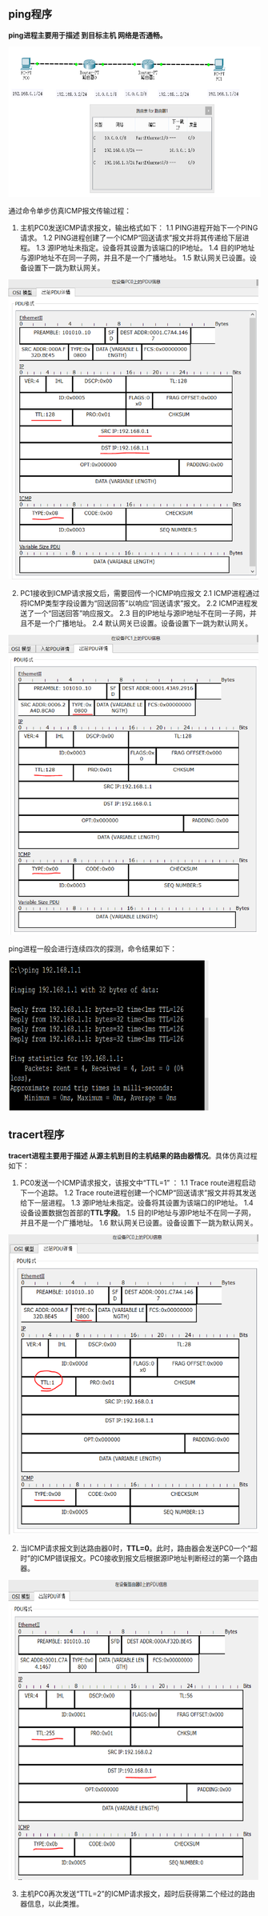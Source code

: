 ## ping程序
**ping进程主要用于描述 到目标主机 网络是否通畅。**
<div align=left><img width="800" height="300" src="./test-images/实验-ICMP.PNG"/></div> 

通过命令单步仿真ICMP报文传输过程：
1. 主机PC0发送ICMP请求报文，输出格式如下：
1.1  PING进程开始下一个PING请求。
1.2  PING进程创建了一个ICMP“回送请求”报文并将其传递给下层进程。
1.3  源IP地址未指定。设备将其设置为该端口的IP地址。
1.4  目的IP地址与源IP地址不在同一子网，并且不是一个广播地址。
1.5  默认网关已设置。设备设置下一跳为默认网关。
<div align=left><img width="500" height="600" src="./test-images/ping1.PNG"/></div> 


2. PC1接收到ICMP请求报文后，需要回传一个ICMP响应报文
2.1 ICMP进程通过将ICMP类型字段设置为“回送回答”以响应“回送请求”报文。
2.2 ICMP进程发送了一个“回送回答”响应报文。
2.3 目的IP地址与源IP地址不在同一子网，并且不是一个广播地址。
2.4 默认网关已设置。设备设置下一跳为默认网关。
<div align=left><img width="500" height="600" src="./test-images/ping2.PNG"/></div> 

ping进程一般会进行连续四次的探测，命令结果如下：
<div align=left><img width="400" height="300" src="./test-images/ping3.PNG"/></div> 

## tracert程序
**tracert进程主要用于描述 从源主机到目的主机结果的路由器情况**。具体仿真过程如下：
1. PC0发送一个ICMP请求报文，该报文中“TTL=1” ：
1.1 Trace route进程启动下一个追踪。
1.2 Trace route进程创建一个ICMP“回送请求”报文并将其发送给下一层进程。
1.3 源IP地址未指定。设备将其设置为该端口的IP地址。
1.4 设备设置数据包首部的**TTL字段**。
1.5 目的IP地址与源IP地址不在同一子网，并且不是一个广播地址。
1.6 默认网关已设置。设备设置下一跳为默认网关。
<div align=left><img width="500" height="600" src="./test-images/tracert1.PNG"/></div> 

2. 当ICMP请求报文到达路由器0时，**TTL=0**。此时，路由器会发送PC0一个“超时”的ICMP错误报文。PC0接收到报文后根据源IP地址判断经过的第一个路由器。
<div align=left><img width="500" height="600" src="./test-images/tracert2.PNG"/></div> 

3. 主机PC0再次发送“TTL=2”的ICMP请求报文，超时后获得第二个经过的路由器信息，以此类推。



